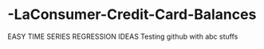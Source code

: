 # -LaConsumer-Credit-Card-Balances
EASY TIME SERIES REGRESSION IDEAS 
Testing github with abc stuffs
